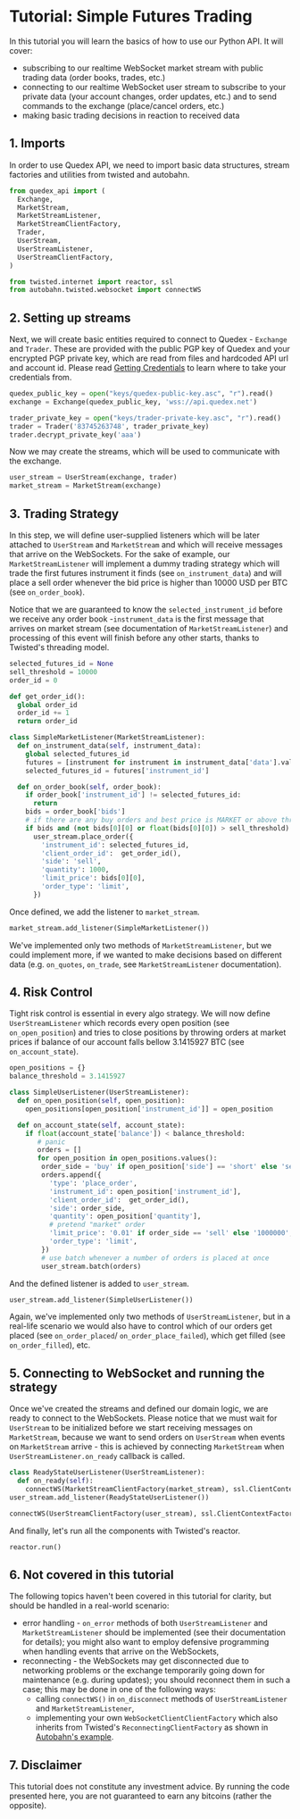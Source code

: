 # Tutorial: Simple Futures Trading

In this tutorial you will learn the basics of how to use our Python API. It will cover:
* subscribing to our realtime WebSocket market stream with public trading data (order books, trades,
  etc.)
* connecting to our realtime WebSocket user stream to subscribe to your private data (your account
  changes, order updates, etc.) and to send commands to the exchange (place/cancel orders, etc.)
* making basic trading decisions in reaction to received data

## 1. Imports

In order to use Quedex API, we need to import basic data structures, stream factories and utilities
from twisted and autobahn.

```python
from quedex_api import (
  Exchange,
  MarketStream,
  MarketStreamListener,
  MarketStreamClientFactory,
  Trader,
  UserStream,
  UserStreamListener,
  UserStreamClientFactory,
)

from twisted.internet import reactor, ssl
from autobahn.twisted.websocket import connectWS
```

## 2. Setting up streams

Next, we will create basic entities required to connect to Quedex - `Exchange` and `Trader`. These
are provided with the public PGP key of Quedex and your encrypted PGP private key, which are read
from files and hardcoded API url and account id. Please read 
[Getting Credentials](../../README.md#getting-credentials) to learn where to take your credentials from.

```python
quedex_public_key = open("keys/quedex-public-key.asc", "r").read()
exchange = Exchange(quedex_public_key, 'wss://api.quedex.net')

trader_private_key = open("keys/trader-private-key.asc", "r").read()
trader = Trader('83745263748', trader_private_key)
trader.decrypt_private_key('aaa') 
```

Now we may create the streams, which will be used to communicate with the exchange.

```python
user_stream = UserStream(exchange, trader)
market_stream = MarketStream(exchange)
```

## 3. Trading Strategy

In this step, we will define user-supplied listeners which will be later attached to `UserStream`
and `MarketStream` and which will receive messages that arrive on the WebSockets. For the sake of
example, our `MarketStreamListener` will implement a dummy trading strategy which will trade the
first futures instrument it finds (see `on_instrument_data`) and will place a sell order whenever
the bid price is higher than 10000 USD per BTC (see `on_order_book`).

Notice that we are guaranteed to know the `selected_instrument_id` before we receive any order
book -`instrument_data` is the first message that arrives on market stream (see documentation of
`MarketStreamListener`) and processing of this event will finish before any other starts, thanks to
Twisted's threading model.

```python
selected_futures_id = None
sell_threshold = 10000
order_id = 0

def get_order_id():
  global order_id
  order_id += 1
  return order_id

class SimpleMarketListener(MarketStreamListener):
  def on_instrument_data(self, instrument_data):
    global selected_futures_id
    futures = [instrument for instrument in instrument_data['data'].values() if instrument['type'] == 'inverse_futures'][0]
    selected_futures_id = futures['instrument_id']

  def on_order_book(self, order_book):
    if order_book['instrument_id'] != selected_futures_id:
      return
    bids = order_book['bids']
    # if there are any buy orders and best price is MARKET or above threshold
    if bids and (not bids[0][0] or float(bids[0][0]) > sell_threshold):
      user_stream.place_order({
        'instrument_id': selected_futures_id,
        'client_order_id':  get_order_id(),
        'side': 'sell',
        'quantity': 1000,
        'limit_price': bids[0][0],
        'order_type': 'limit',
      })
```
Once defined, we add the listener to `market_stream`.

```python
market_stream.add_listener(SimpleMarketListener())
```

We've implemented only two methods of `MarketStreamListener`, but we could implement more, if we
wanted to make decisions based on different data (e.g. `on_quotes`, `on_trade`, see
`MarketStreamListener` documentation).

## 4. Risk Control

Tight risk control is essential in every algo strategy. We will now define `UserStreamListener`
which records every open position (see `on_open_position`) and tries to close positions by throwing
orders at market prices if balance of our account falls bellow 3.1415927 BTC (see `on_account_state`).

```python
open_positions = {}
balance_threshold = 3.1415927

class SimpleUserListener(UserStreamListener):
  def on_open_position(self, open_position):
    open_positions[open_position['instrument_id']] = open_position

  def on_account_state(self, account_state):
    if float(account_state['balance']) < balance_threshold:
       # panic
       orders = []
       for open_position in open_positions.values():
        order_side = 'buy' if open_position['side'] == 'short' else 'sell'
        orders.append({
          'type': 'place_order',
          'instrument_id': open_position['instrument_id'],
          'client_order_id':  get_order_id(),
          'side': order_side,
          'quantity': open_position['quantity'],
          # pretend "market" order
          'limit_price': '0.01' if order_side == 'sell' else '1000000',
          'order_type': 'limit',
        })
        # use batch whenever a number of orders is placed at once
        user_stream.batch(orders)
```

And the defined listener is added to `user_stream`.

```python
user_stream.add_listener(SimpleUserListener())
```

Again, we've implemented only two methods of `UserStreamListener`, but in a real-life scenario we
would also have to control which of our orders get placed (see `on_order_placed`/
`on_order_place_failed`), which get filled (see `on_order_filled`), etc.

## 5. Connecting to WebSocket and running the strategy

Once we've created the streams and defined our domain logic, we are ready to connect to the
WebSockets. Please notice that we must wait for `UserStream` to be initialized before we start
receiving messages on `MarketStream`, because we want to send orders on `UserStream` when events
on `MarketStream` arrive - this is achieved by connecting `MarketStream` when
`UserStreamListener.on_ready` callback is called.

```python
class ReadyStateUserListener(UserStreamListener):
  def on_ready(self):
    connectWS(MarketStreamClientFactory(market_stream), ssl.ClientContextFactory())
user_stream.add_listener(ReadyStateUserListener())

connectWS(UserStreamClientFactory(user_stream), ssl.ClientContextFactory())
```

And finally, let's run all the components with Twisted's reactor.

```python
reactor.run()
```

## 6. Not covered in this tutorial

The following topics haven't been covered in this tutorial for clarity, but should be handled in a
real-world scenario:
* error handling - `on_error` methods of both `UserStreamListener` and `MarketStreamListener` should
  be implemented (see their documentation for details); you might also want to employ defensive
  programming when handling events that arrive on the WebSockets,
* reconnecting - the WebSockets may get disconnected due to networking problems or the exchange
  temporarily going down for maintenance (e.g. during updates); you should reconnect them in such
  a case; this may be done in one of the following ways:
  * calling `connectWS()` in `on_disconnect` methods of `UserStreamListener` and
   `MarketStreamListener`,
  * implementing your own `WebSocketClientClientFactory` which also inherits from Twisted's
   `ReconnectingClientFactory` as shown in
   [Autobahn's example](https://github.com/crossbario/autobahn-python/blob/master/examples/twisted/websocket/reconnecting/client.py).

## 7. Disclaimer

This tutorial does not constitute any investment advice. By running the code presented here,
you are not guaranteed to earn any bitcoins (rather the opposite).

